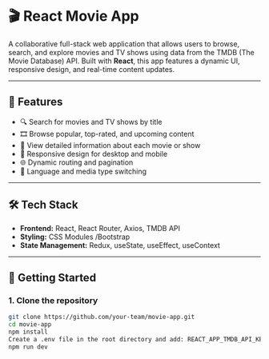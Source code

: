 # 🎬 React Movie App

A collaborative full-stack web application that allows users to browse, search, and explore movies and TV shows using data from the TMDB (The Movie Database) API. Built with **React**, this app features a dynamic UI, responsive design, and real-time content updates.

---

## 📌 Features

- 🔍 Search for movies and TV shows by title
- 🎞️ Browse popular, top-rated, and upcoming content
- 📄 View detailed information about each movie or show
- 📱 Responsive design for desktop and mobile
- 🌐 Dynamic routing and pagination
- 🔄 Language and media type switching

---

## 🛠️ Tech Stack

- **Frontend:** React, React Router, Axios, TMDB API
- **Styling:** CSS Modules /Bootstrap
- **State Management:** Redux, useState, useEffect, useContext

---

## 🚀 Getting Started

### 1. Clone the repository
```bash
git clone https://github.com/your-team/movie-app.git
cd movie-app
npm install
Create a .env file in the root directory and add: REACT_APP_TMDB_API_KEY=your_api_key_here
npm run dev
